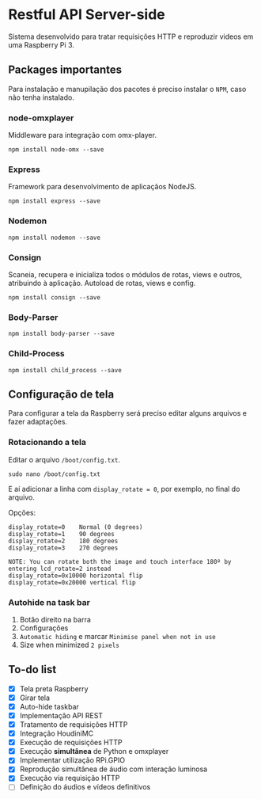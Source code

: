 # Restful API Server-side

Sistema desenvolvido para tratar requisições HTTP e reproduzir videos em uma Raspberry Pi 3.

## Packages importantes

Para instalação e manupilação dos pacotes é preciso instalar o `NPM`, caso não tenha instalado.

### node-omxplayer

Middleware para integração com omx-player.

```shell
npm install node-omx --save
```

### Express
Framework para desenvolvimento de aplicaçãos NodeJS.

```shell
npm install express --save
```

### Nodemon

```shell
npm install nodemon --save
```

### Consign

Scaneia, recupera e inicializa todos o módulos de rotas, views e outros, atribuindo à aplicação. Autoload de rotas, views e config.

```shell
npm install consign --save
```

### Body-Parser

```shell
npm install body-parser --save
```

### Child-Process

```shell
npm install child_process --save
```

## Configuração de tela

Para configurar a tela da Raspberry será preciso editar alguns arquivos e fazer adaptações.

### Rotacionando a tela
Editar o arquivo `/boot/config.txt`.

```shell
sudo nano /boot/config.txt
```
E aí adicionar a linha com `display_rotate = 0`, por exemplo, no final do arquivo.

Opções:
```shell
display_rotate=0 	Normal (0 degrees)
display_rotate=1 	90 degrees
display_rotate=2 	180 degrees
display_rotate=3 	270 degrees

NOTE: You can rotate both the image and touch interface 180º by entering lcd_rotate=2 instead
display_rotate=0x10000 horizontal flip
display_rotate=0x20000 vertical flip
```

### Autohide na task bar

1. Botão direito na barra
2. Configurações
3. `Automatic hiding` e marcar `Minimise panel when not in use`
4. Size when minimized `2 pixels`

## To-do list

- [x] Tela preta Raspberry
- [x] Girar tela
- [x] Auto-hide taskbar
- [x] Implementação API REST
- [x] Tratamento de requisições HTTP
- [x] Integração HoudiniMC
- [x] Execução de requisições HTTP
- [x] Execução **simultânea** de Python e omxplayer
- [x] Implementar utilização RPi.GPIO
- [x] Reprodução simultânea de áudio com interação luminosa
- [x] Execução via requisição HTTP
- [ ] Definição do áudios e vídeos definitivos